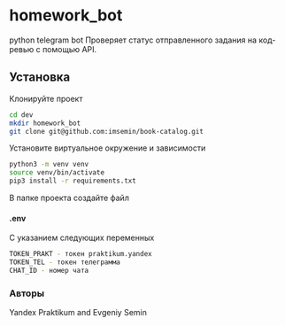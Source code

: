 # homework_bot
python telegram bot Проверяет статус отправленного задания на код-ревью с помощью API.


## Установка

Клонируйте проект
```sh
cd dev
mkdir homework_bot
git clone git@github.com:imsemin/book-catalog.git
```

Установите виртуальное окружение и зависимости

```sh
python3 -m venv venv
source venv/bin/activate
pip3 install -r requirements.txt
```
В папке проекта создайте файл
#### **.env**

С указанием следующих переменных
```sh
TOKEN_PRAKT - токен praktikum.yandex
TOKEN_TEL - токен телеграмма
CHAT_ID - номер чата
```

### Авторы

Yandex Praktikum and Evgeniy Semin
